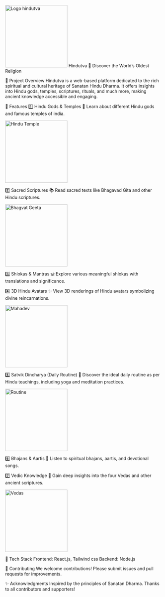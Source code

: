 <img src="https://github.com/user-attachments/assets/444a5465-05df-42d0-9a54-5f5bbf97d547" alt="Logo hindutva" width="200" height="200">
Hindutva 🌄
Discover the World’s Oldest Religion

📜 Project Overview
Hindutva is a web-based platform dedicated to the rich spiritual and cultural heritage of Sanatan Hindu Dharma. It offers insights into Hindu gods, temples, scriptures, rituals, and much more, making ancient knowledge accessible and engaging.

🚀 Features
1️⃣ Hindu Gods & Temples 🕌
Learn about different Hindu gods and famous temples of india.

<img src="https://github.com/user-attachments/assets/36999869-bd5c-4881-8b23-d07ec095effe" alt="Hindu Temple" width="auto" height="200">

2️⃣ Sacred Scriptures 📚
Read sacred texts like Bhagavad Gita and other Hindu scriptures.

<img src="https://github.com/user-attachments/assets/3cdb0b4f-7100-47d0-a028-57e1c53e4245" alt="Bhagvat Geeta" width="auto" height="200">

3️⃣ Shlokas & Mantras 🕉️
Explore various meaningful shlokas with translations and significance.

4️⃣ 3D Hindu Avatars ✨
View 3D renderings of Hindu avatars symbolizing divine reincarnations.

<img src="https://github.com/user-attachments/assets/c10dd634-a007-4630-b55a-631f516be59c" alt="Mahadev" width="auto" height="200">

5️⃣ Satvik Dincharya (Daily Routine) 🌅
Discover the ideal daily routine as per Hindu teachings, including yoga and meditation practices.

<img src="https://github.com/user-attachments/assets/3019eaa7-2b6b-4e89-a523-dbbfa61e5ee3" alt="Routine" width="auto" height="200">

6️⃣ Bhajans & Aartis 🎵
Listen to spiritual bhajans, aartis, and devotional songs.

7️⃣ Vedic Knowledge 📖
Gain deep insights into the four Vedas and other ancient scriptures.

<img src="https://github.com/user-attachments/assets/94f3efad-0449-4502-8a01-d2c020067ba4" alt="Vedas" width="auto" height="200">

🔧 Tech Stack
Frontend: React.js, Tailwind css 
Backend: Node.js 

🧡 Contributing
We welcome contributions! Please submit issues and pull requests for improvements.

✨ Acknowledgments
Inspired by the principles of Sanatan Dharma.
Thanks to all contributors and supporters!

